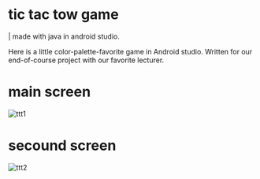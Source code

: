 # tic tac tow game
| made with java in android studio.

Here is a little color-palette-favorite game in Android studio. 
Written for our end-of-course project with our favorite lecturer.

# main screen 
![ttt1](https://github.com/user-attachments/assets/946a5265-4655-4c22-a437-3c67eab27bfa)

# secound screen
![ttt2](https://github.com/user-attachments/assets/5bd3fb3d-c840-4dea-b9dd-89040287b663)
